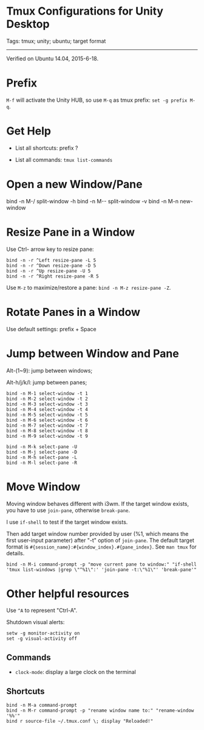 # Tmux Configurations for Unity Desktop
Tags: tmux; unity; ubuntu; target format

------

Verified on Ubuntu 14.04, 2015-6-18.

# Prefix

`M-f` will activate the Unity HUB, so use `M-q` as tmux prefix:
`set -g prefix M-q`.

# Get Help

* List all shortcuts: prefix ?

* List all commands: `tmux list-commands`

# Open a new Window/Pane

bind -n M-/ split-window -h
bind -n M-- split-window -v
bind -n M-n new-window

# Resize Pane in a Window

Use Ctrl- arrow key to resize pane:

```
bind -n -r ^Left resize-pane -L 5
bind -n -r ^Down resize-pane -D 5
bind -n -r ^Up resize-pane -U 5
bind -n -r ^Right resize-pane -R 5
```

Use `M-z` to maximize/restore a pane:
`bind -n M-z resize-pane -Z`.

# Rotate Panes in a Window

Use default settings: prefix + Space

# Jump between Window and Pane

Alt-(1~9): jump between windows;

Alt-h/j/k/l: jump between panes;

```
bind -n M-1 select-window -t 1
bind -n M-2 select-window -t 2
bind -n M-3 select-window -t 3
bind -n M-4 select-window -t 4
bind -n M-5 select-window -t 5
bind -n M-6 select-window -t 6
bind -n M-7 select-window -t 7
bind -n M-8 select-window -t 8
bind -n M-9 select-window -t 9

bind -n M-k select-pane -U
bind -n M-j select-pane -D
bind -n M-h select-pane -L
bind -n M-l select-pane -R
```

# Move Window

Moving window behaves different with i3wm.
If the target window exists, you have to use `join-pane`, otherwise `break-pane`.

I use `if-shell` to test if the target window exists.

Then add target window number provided by user (%1, which means the first user-input parameter)
after "-t" option of `join-pane`.
The default target format is `#{session_name}:#{window_index}.#{pane_index}`.
See `man tmux` for details.

```
bind -n M-i command-prompt -p "move current pane to window:" "if-shell 'tmux list-windows |grep \"^%1\":' 'join-pane -t:\"%1\"' 'break-pane'"
```

# Other helpful resources

Use `^A` to represent "Ctrl-A".

Shutdown visual alerts:

    setw -g monitor-activity on
    set -g visual-activity off

## Commands

* `clock-mode`: display a large clock on the terminal

## Shortcuts

```
bind -n M-a command-prompt
bind -n M-r command-prompt -p "rename window name to:" "rename-window '%%'"
bind r source-file ~/.tmux.conf \; display "Reloaded!"
```
